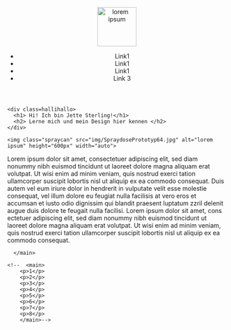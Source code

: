 <html lang="en">
<head>
    <meta charset="utf-8">
    <title>Hallo out there</title>
    <link rel="stylesheet" href="sblockdesign.css">
    <!-- google fonts -->
    <link rel="preconnect" href="https://fonts.googleapis.com">
    <link rel="preconnect" href="https://fonts.gstatic.com" crossorigin>
    <link href="https://fonts.googleapis.com/css2?family=Quicksand:wght@300;400;600&display=swap" rel="stylesheet"

</head>
<body>

<header>


  <div>
  <img class="jettesterling" src="img/jette_sterling_big.png" alt="lorem ipsum"  height="90px">
  </div>

<!--Navbar-->

<nav>
  <div class=menue>
  <ul>
    <li> Link1 </li>
      <li> Link1 </li>
        <li> Link1 </li>
        <li> Link 3 </li>
</ul>
</div>

</nav>
  </header>

<main>

    <div class=hallihallo>
      <h1> Hi! Ich bin Jette Sterling!</h1>
      <h2> Lerne mich und mein Design hier kennen </h2>
    </div>

    <img class="spraycan" src="img/SpraydosePrototyp64.jpg" alt="lorem ipsum" height="600px" width="auto">

  <section>
    <div class="textbox">
        <p> Lorem ipsum dolor sit amet, consectetuer adipiscing elit,
          sed diam nonummy nibh euismod tincidunt ut laoreet dolore magna
          aliquam erat volutpat. Ut wisi enim ad minim veniam, quis nostrud
          exerci tation ullamcorper suscipit lobortis nisl ut aliquip ex
          ea commodo consequat. Duis autem vel eum iriure dolor in hendrerit
           in vulputate velit esse molestie consequat, vel illum dolore eu
           feugiat nulla facilisis at vero eros et accumsan et iusto odio
           dignissim qui blandit praesent luptatum zzril delenit augue
           duis dolore te feugait nulla facilisi.
      Lorem ipsum dolor sit amet, cons ectetuer adipiscing elit, sed
      diam nonummy nibh euismod tincidunt ut laoreet dolore magna aliquam
      erat volutpat. Ut wisi enim ad minim veniam, quis nostrud exerci tation
      ullamcorper suscipit lobortis nisl ut aliquip ex ea commodo consequat.
      </p>
        </div>
        </section>

      </main>

    <!--  <main>
        <p>1</p>
        <p>2</p>
        <p>3</p>
        <p>4</p>
        <p>5</p>
        <p>6</p>
        <p>7</p>
        <p>8</p>
        </main>-->


<!--
<main>
  <div id="beitrag">
  <p> Lorem ipsum dolor sit amet, consectetuer adipiscing elit,
    sed diam nonummy nibh euismod tincidunt ut laoreet dolore magna
    aliquam erat volutpat. Ut wisi enim ad minim veniam, quis nostrud
    exerci tation ullamcorper suscipit lobortis nisl ut aliquip ex
    ea commodo consequat. Duis autem vel eum iriure dolor in hendrerit
     in vulputate velit esse molestie consequat, vel illum dolore eu
     feugiat nulla facilisis at vero eros et accumsan et iusto odio
     dignissim qui blandit praesent luptatum zzril delenit augue
     duis dolore te feugait nulla facilisi.
Lorem ipsum dolor sit amet, cons ectetuer adipiscing elit, sed
diam nonummy nibh euismod tincidunt ut laoreet dolore magna aliquam
erat volutpat. Ut wisi enim ad minim veniam, quis nostrud exerci tation
ullamcorper suscipit lobortis nisl ut aliquip ex ea commodo consequat.
</p>
</div>
</main>-->


  </body>
